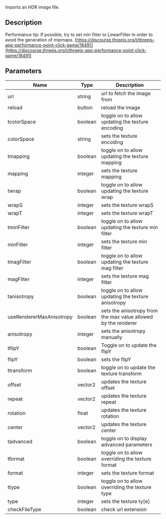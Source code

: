 Imports an HDR image file.


## Description

Performance tip: If possible, try to set min filter to LinearFilter in order to avoid the generation of mipmaps.
[https://discourse.threejs.org/t/threejs-app-performance-point-click-game/18491](https://discourse.threejs.org/t/threejs-app-performance-point-click-game/18491)

## Parameters

<table>
<thead>
	<tr>
		<th>Name</th>
		<th>Type</th>
		<th>Description</th>
	</tr>
</thead>
<tr>
	<td>url</td>
	<td><div class='bg-purple-800 px-2 py-px text-white rounded-sm'>string</div></td>
	<td>url to fetch the image from</td>
</tr>
<tr>
	<td>reload</td>
	<td><div class='bg-cyan-800 px-2 py-px text-white rounded-sm'>button</div></td>
	<td>reload the image</td>
</tr>
<tr>
	<td>tcolorSpace</td>
	<td><div class='bg-emerald-800 px-2 py-px text-white rounded-sm'>boolean</div></td>
	<td>toggle on to allow updating the texture encoding</td>
</tr>
<tr>
	<td>colorSpace</td>
	<td><div class='bg-purple-800 px-2 py-px text-white rounded-sm'>string</div></td>
	<td>sets the texture encoding</td>
</tr>
<tr>
	<td>tmapping</td>
	<td><div class='bg-emerald-800 px-2 py-px text-white rounded-sm'>boolean</div></td>
	<td>toggle on to allow updating the texture mapping</td>
</tr>
<tr>
	<td>mapping</td>
	<td><div class='bg-orange-800 px-2 py-px text-white rounded-sm'>integer</div></td>
	<td>sets the texture mapping</td>
</tr>
<tr>
	<td>twrap</td>
	<td><div class='bg-emerald-800 px-2 py-px text-white rounded-sm'>boolean</div></td>
	<td>toggle on to allow updating the texture wrap</td>
</tr>
<tr>
	<td>wrapS</td>
	<td><div class='bg-orange-800 px-2 py-px text-white rounded-sm'>integer</div></td>
	<td>sets the texture wrapS</td>
</tr>
<tr>
	<td>wrapT</td>
	<td><div class='bg-orange-800 px-2 py-px text-white rounded-sm'>integer</div></td>
	<td>sets the texture wrapT</td>
</tr>
<tr>
	<td>tminFilter</td>
	<td><div class='bg-emerald-800 px-2 py-px text-white rounded-sm'>boolean</div></td>
	<td>toggle on to allow updating the texture min filter</td>
</tr>
<tr>
	<td>minFilter</td>
	<td><div class='bg-orange-800 px-2 py-px text-white rounded-sm'>integer</div></td>
	<td>sets the texture min filter</td>
</tr>
<tr>
	<td>tmagFilter</td>
	<td><div class='bg-emerald-800 px-2 py-px text-white rounded-sm'>boolean</div></td>
	<td>toggle on to allow updating the texture mag filter</td>
</tr>
<tr>
	<td>magFilter</td>
	<td><div class='bg-orange-800 px-2 py-px text-white rounded-sm'>integer</div></td>
	<td>sets the texture mag filter</td>
</tr>
<tr>
	<td>tanisotropy</td>
	<td><div class='bg-emerald-800 px-2 py-px text-white rounded-sm'>boolean</div></td>
	<td>toggle on to allow updating the texture anisotropy</td>
</tr>
<tr>
	<td>useRendererMaxAnisotropy</td>
	<td><div class='bg-emerald-800 px-2 py-px text-white rounded-sm'>boolean</div></td>
	<td>sets the anisotropy from the max value allowed by the renderer</td>
</tr>
<tr>
	<td>anisotropy</td>
	<td><div class='bg-orange-800 px-2 py-px text-white rounded-sm'>integer</div></td>
	<td>sets the anisotropy manually</td>
</tr>
<tr>
	<td>tflipY</td>
	<td><div class='bg-emerald-800 px-2 py-px text-white rounded-sm'>boolean</div></td>
	<td>Toggle on to update the flipY</td>
</tr>
<tr>
	<td>flipY</td>
	<td><div class='bg-emerald-800 px-2 py-px text-white rounded-sm'>boolean</div></td>
	<td>sets the flipY</td>
</tr>
<tr>
	<td>ttransform</td>
	<td><div class='bg-emerald-800 px-2 py-px text-white rounded-sm'>boolean</div></td>
	<td>toggle on to update the texture transform</td>
</tr>
<tr>
	<td>offset</td>
	<td><div class='bg-teal-800 px-2 py-px text-white rounded-sm'>vector2</div></td>
	<td>updates the texture offset</td>
</tr>
<tr>
	<td>repeat</td>
	<td><div class='bg-teal-800 px-2 py-px text-white rounded-sm'>vector2</div></td>
	<td>updates the texture repeat</td>
</tr>
<tr>
	<td>rotation</td>
	<td><div class='bg-yellow-800 px-2 py-px text-white rounded-sm'>float</div></td>
	<td>updates the texture rotation</td>
</tr>
<tr>
	<td>center</td>
	<td><div class='bg-teal-800 px-2 py-px text-white rounded-sm'>vector2</div></td>
	<td>updates the texture center</td>
</tr>
<tr>
	<td>tadvanced</td>
	<td><div class='bg-emerald-800 px-2 py-px text-white rounded-sm'>boolean</div></td>
	<td>toggle on to display advanced parameters</td>
</tr>
<tr>
	<td>tformat</td>
	<td><div class='bg-emerald-800 px-2 py-px text-white rounded-sm'>boolean</div></td>
	<td>toggle on to allow overriding the texture format</td>
</tr>
<tr>
	<td>format</td>
	<td><div class='bg-orange-800 px-2 py-px text-white rounded-sm'>integer</div></td>
	<td>sets the texture format</td>
</tr>
<tr>
	<td>ttype</td>
	<td><div class='bg-emerald-800 px-2 py-px text-white rounded-sm'>boolean</div></td>
	<td>toggle on to allow overriding the texture type</td>
</tr>
<tr>
	<td>type</td>
	<td><div class='bg-orange-800 px-2 py-px text-white rounded-sm'>integer</div></td>
	<td>sets the texture ty[e]</td>
</tr>
<tr>
	<td>checkFileType</td>
	<td><div class='bg-emerald-800 px-2 py-px text-white rounded-sm'>boolean</div></td>
	<td>check url extension</td>
</tr>
</table>